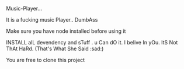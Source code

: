 Music-Player...

It is a fucking music Player.. DumbAss

Make sure you have node installed before using it

INSTALL alL devendency and sTuff . u Can dO it. I belive In yOu. ItS Not ThAt HaRd. (That's What She Said :sad:)

You are free to clone this project
